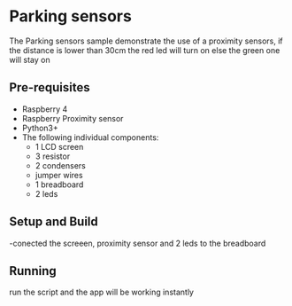 # Parking sensors
The Parking sensors sample demonstrate the use of a proximity sensors, if the distance is lower than 30cm the red led will turn on else the green one will stay on

## Pre-requisites

- Raspberry 4
- Raspberry Proximity sensor
- Python3+
- The following individual components:
    - 1 LCD screen
    - 3 resistor
    - 2 condensers
    - jumper wires
    - 1 breadboard
    - 2 leds
## Setup and Build
  -conected the screeen, proximity sensor and 2 leds to the breadboard
  
## Running
run the script and the app will be working instantly

